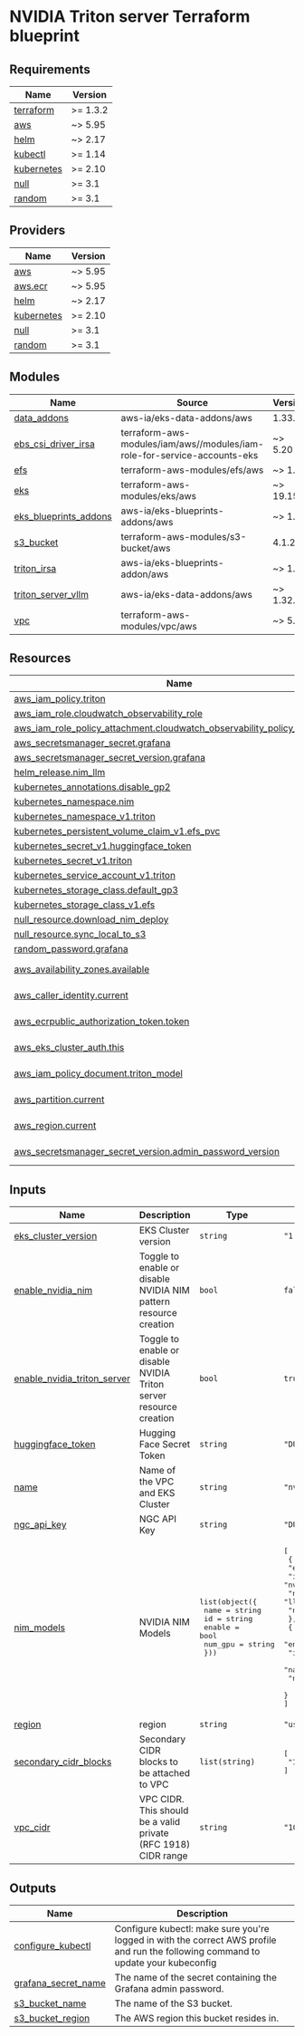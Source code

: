 # NVIDIA Triton server Terraform blueprint

<!-- BEGIN_TF_DOCS -->
## Requirements

| Name | Version |
|------|---------|
| <a name="requirement_terraform"></a> [terraform](#requirement\_terraform) | >= 1.3.2 |
| <a name="requirement_aws"></a> [aws](#requirement\_aws) | ~> 5.95 |
| <a name="requirement_helm"></a> [helm](#requirement\_helm) | ~> 2.17 |
| <a name="requirement_kubectl"></a> [kubectl](#requirement\_kubectl) | >= 1.14 |
| <a name="requirement_kubernetes"></a> [kubernetes](#requirement\_kubernetes) | >= 2.10 |
| <a name="requirement_null"></a> [null](#requirement\_null) | >= 3.1 |
| <a name="requirement_random"></a> [random](#requirement\_random) | >= 3.1 |

## Providers

| Name | Version |
|------|---------|
| <a name="provider_aws"></a> [aws](#provider\_aws) | ~> 5.95 |
| <a name="provider_aws.ecr"></a> [aws.ecr](#provider\_aws.ecr) | ~> 5.95 |
| <a name="provider_helm"></a> [helm](#provider\_helm) | ~> 2.17 |
| <a name="provider_kubernetes"></a> [kubernetes](#provider\_kubernetes) | >= 2.10 |
| <a name="provider_null"></a> [null](#provider\_null) | >= 3.1 |
| <a name="provider_random"></a> [random](#provider\_random) | >= 3.1 |

## Modules

| Name | Source | Version |
|------|--------|---------|
| <a name="module_data_addons"></a> [data\_addons](#module\_data\_addons) | aws-ia/eks-data-addons/aws | 1.33.0 |
| <a name="module_ebs_csi_driver_irsa"></a> [ebs\_csi\_driver\_irsa](#module\_ebs\_csi\_driver\_irsa) | terraform-aws-modules/iam/aws//modules/iam-role-for-service-accounts-eks | ~> 5.20 |
| <a name="module_efs"></a> [efs](#module\_efs) | terraform-aws-modules/efs/aws | ~> 1.6 |
| <a name="module_eks"></a> [eks](#module\_eks) | terraform-aws-modules/eks/aws | ~> 19.15 |
| <a name="module_eks_blueprints_addons"></a> [eks\_blueprints\_addons](#module\_eks\_blueprints\_addons) | aws-ia/eks-blueprints-addons/aws | ~> 1.2 |
| <a name="module_s3_bucket"></a> [s3\_bucket](#module\_s3\_bucket) | terraform-aws-modules/s3-bucket/aws | 4.1.2 |
| <a name="module_triton_irsa"></a> [triton\_irsa](#module\_triton\_irsa) | aws-ia/eks-blueprints-addon/aws | ~> 1.0 |
| <a name="module_triton_server_vllm"></a> [triton\_server\_vllm](#module\_triton\_server\_vllm) | aws-ia/eks-data-addons/aws | ~> 1.32.0 |
| <a name="module_vpc"></a> [vpc](#module\_vpc) | terraform-aws-modules/vpc/aws | ~> 5.0 |

## Resources

| Name | Type |
|------|------|
| [aws_iam_policy.triton](https://registry.terraform.io/providers/hashicorp/aws/latest/docs/resources/iam_policy) | resource |
| [aws_iam_role.cloudwatch_observability_role](https://registry.terraform.io/providers/hashicorp/aws/latest/docs/resources/iam_role) | resource |
| [aws_iam_role_policy_attachment.cloudwatch_observability_policy_attachment](https://registry.terraform.io/providers/hashicorp/aws/latest/docs/resources/iam_role_policy_attachment) | resource |
| [aws_secretsmanager_secret.grafana](https://registry.terraform.io/providers/hashicorp/aws/latest/docs/resources/secretsmanager_secret) | resource |
| [aws_secretsmanager_secret_version.grafana](https://registry.terraform.io/providers/hashicorp/aws/latest/docs/resources/secretsmanager_secret_version) | resource |
| [helm_release.nim_llm](https://registry.terraform.io/providers/hashicorp/helm/latest/docs/resources/release) | resource |
| [kubernetes_annotations.disable_gp2](https://registry.terraform.io/providers/hashicorp/kubernetes/latest/docs/resources/annotations) | resource |
| [kubernetes_namespace.nim](https://registry.terraform.io/providers/hashicorp/kubernetes/latest/docs/resources/namespace) | resource |
| [kubernetes_namespace_v1.triton](https://registry.terraform.io/providers/hashicorp/kubernetes/latest/docs/resources/namespace_v1) | resource |
| [kubernetes_persistent_volume_claim_v1.efs_pvc](https://registry.terraform.io/providers/hashicorp/kubernetes/latest/docs/resources/persistent_volume_claim_v1) | resource |
| [kubernetes_secret_v1.huggingface_token](https://registry.terraform.io/providers/hashicorp/kubernetes/latest/docs/resources/secret_v1) | resource |
| [kubernetes_secret_v1.triton](https://registry.terraform.io/providers/hashicorp/kubernetes/latest/docs/resources/secret_v1) | resource |
| [kubernetes_service_account_v1.triton](https://registry.terraform.io/providers/hashicorp/kubernetes/latest/docs/resources/service_account_v1) | resource |
| [kubernetes_storage_class.default_gp3](https://registry.terraform.io/providers/hashicorp/kubernetes/latest/docs/resources/storage_class) | resource |
| [kubernetes_storage_class_v1.efs](https://registry.terraform.io/providers/hashicorp/kubernetes/latest/docs/resources/storage_class_v1) | resource |
| [null_resource.download_nim_deploy](https://registry.terraform.io/providers/hashicorp/null/latest/docs/resources/resource) | resource |
| [null_resource.sync_local_to_s3](https://registry.terraform.io/providers/hashicorp/null/latest/docs/resources/resource) | resource |
| [random_password.grafana](https://registry.terraform.io/providers/hashicorp/random/latest/docs/resources/password) | resource |
| [aws_availability_zones.available](https://registry.terraform.io/providers/hashicorp/aws/latest/docs/data-sources/availability_zones) | data source |
| [aws_caller_identity.current](https://registry.terraform.io/providers/hashicorp/aws/latest/docs/data-sources/caller_identity) | data source |
| [aws_ecrpublic_authorization_token.token](https://registry.terraform.io/providers/hashicorp/aws/latest/docs/data-sources/ecrpublic_authorization_token) | data source |
| [aws_eks_cluster_auth.this](https://registry.terraform.io/providers/hashicorp/aws/latest/docs/data-sources/eks_cluster_auth) | data source |
| [aws_iam_policy_document.triton_model](https://registry.terraform.io/providers/hashicorp/aws/latest/docs/data-sources/iam_policy_document) | data source |
| [aws_partition.current](https://registry.terraform.io/providers/hashicorp/aws/latest/docs/data-sources/partition) | data source |
| [aws_region.current](https://registry.terraform.io/providers/hashicorp/aws/latest/docs/data-sources/region) | data source |
| [aws_secretsmanager_secret_version.admin_password_version](https://registry.terraform.io/providers/hashicorp/aws/latest/docs/data-sources/secretsmanager_secret_version) | data source |

## Inputs

| Name | Description | Type | Default | Required |
|------|-------------|------|---------|:--------:|
| <a name="input_eks_cluster_version"></a> [eks\_cluster\_version](#input\_eks\_cluster\_version) | EKS Cluster version | `string` | `"1.30"` | no |
| <a name="input_enable_nvidia_nim"></a> [enable\_nvidia\_nim](#input\_enable\_nvidia\_nim) | Toggle to enable or disable NVIDIA NIM pattern resource creation | `bool` | `false` | no |
| <a name="input_enable_nvidia_triton_server"></a> [enable\_nvidia\_triton\_server](#input\_enable\_nvidia\_triton\_server) | Toggle to enable or disable NVIDIA Triton server resource creation | `bool` | `true` | no |
| <a name="input_huggingface_token"></a> [huggingface\_token](#input\_huggingface\_token) | Hugging Face Secret Token | `string` | `"DUMMY_TOKEN_REPLACE_ME"` | no |
| <a name="input_name"></a> [name](#input\_name) | Name of the VPC and EKS Cluster | `string` | `"nvidia-triton-server"` | no |
| <a name="input_ngc_api_key"></a> [ngc\_api\_key](#input\_ngc\_api\_key) | NGC API Key | `string` | `"DUMMY_NGC_API_KEY_REPLACE_ME"` | no |
| <a name="input_nim_models"></a> [nim\_models](#input\_nim\_models) | NVIDIA NIM Models | <pre>list(object({<br/>    name    = string<br/>    id      = string<br/>    enable  = bool<br/>    num_gpu = string<br/>  }))</pre> | <pre>[<br/>  {<br/>    "enable": false,<br/>    "id": "nvcr.io/nim/meta/llama-3.1-8b-instruct",<br/>    "name": "llama-3-1-8b-instruct",<br/>    "num_gpu": "4"<br/>  },<br/>  {<br/>    "enable": true,<br/>    "id": "nvcr.io/nim/meta/llama3-8b-instruct",<br/>    "name": "llama3-8b-instruct",<br/>    "num_gpu": "1"<br/>  }<br/>]</pre> | no |
| <a name="input_region"></a> [region](#input\_region) | region | `string` | `"us-west-2"` | no |
| <a name="input_secondary_cidr_blocks"></a> [secondary\_cidr\_blocks](#input\_secondary\_cidr\_blocks) | Secondary CIDR blocks to be attached to VPC | `list(string)` | <pre>[<br/>  "100.64.0.0/16"<br/>]</pre> | no |
| <a name="input_vpc_cidr"></a> [vpc\_cidr](#input\_vpc\_cidr) | VPC CIDR. This should be a valid private (RFC 1918) CIDR range | `string` | `"10.1.0.0/21"` | no |

## Outputs

| Name | Description |
|------|-------------|
| <a name="output_configure_kubectl"></a> [configure\_kubectl](#output\_configure\_kubectl) | Configure kubectl: make sure you're logged in with the correct AWS profile and run the following command to update your kubeconfig |
| <a name="output_grafana_secret_name"></a> [grafana\_secret\_name](#output\_grafana\_secret\_name) | The name of the secret containing the Grafana admin password. |
| <a name="output_s3_bucket_name"></a> [s3\_bucket\_name](#output\_s3\_bucket\_name) | The name of the S3 bucket. |
| <a name="output_s3_bucket_region"></a> [s3\_bucket\_region](#output\_s3\_bucket\_region) | The AWS region this bucket resides in. |
<!-- END_TF_DOCS -->
